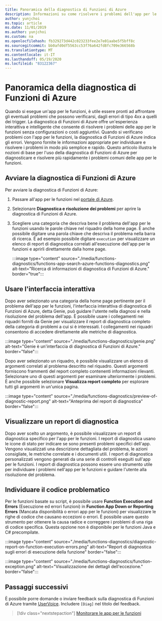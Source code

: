 ```yaml
---
title: Panoramica della diagnostica di Funzioni di Azure
description: Informazioni su come risolvere i problemi dell'app per le funzioni con la diagnostica di Funzioni di Azure.
author: yunjchoi
ms.topic: article
ms.date: 11/01/2019
ms.author: yunjchoi
ms.custom: na
ms.openlocfilehash: fb329273d442c023233fee2e7e01aabe5f5bff8c
ms.sourcegitcommit: bb0afd0df5563cc53f76a642fd8fc709e366568b
ms.translationtype: MT
ms.contentlocale: it-IT
ms.lasthandoff: 05/19/2020
ms.locfileid: "83122367"
---
```

# <a name="azure-functions-diagnostics-overview"></a>Panoramica della diagnostica di Funzioni di Azure

Quando si esegue un'app per le funzioni, è utile essere pronti ad affrontare gli eventuali problemi che possono verificarsi, dagli errori di tipo 4xx a quelli dei trigger. La diagnostica di Funzioni di Azure offre un'esperienza interattiva e intelligente che consente di risolvere i problemi delle app per le funzioni senza configurazioni o costi aggiuntivi. Quando si verificano problemi con l'app per le funzioni, la diagnostica di Funzioni di Azure indica gli errori. Vengono fornite le informazioni appropriate per individuare e risolvere i problemi in modo più semplice e rapido. Questo articolo illustra le nozioni di base per l'uso della diagnostica di Funzioni di Azure per diagnosticare e risolvere più rapidamente i problemi comuni delle app per le funzioni.

## <a name="start-azure-functions-diagnostics"></a>Avviare la diagnostica di Funzioni di Azure

Per avviare la diagnostica di Funzioni di Azure:

1. Passare all'app per le funzioni nel [portale di Azure](https://portal.azure.com).
1. Selezionare **Diagnostica e risoluzione dei problemi** per aprire la diagnostica di Funzioni di Azure.
1. Scegliere una categoria che descriva bene il problema dell'app per le funzioni usando le parole chiave nel riquadro della home page. È anche possibile digitare una parola chiave che descriva il problema nella barra di ricerca. È ad esempio possibile digitare `execution` per visualizzare un elenco di report di diagnostica correlati all'esecuzione dell'app per le funzioni e aprirli direttamente dalla home page.

   :::image type="content" source="./media/functions-diagnostics/functions-app-search-azure-functions-diagnostics.png" alt-text="Ricerca di informazioni di diagnostica di Funzioni di Azure." border="true":::

## <a name="use-the-interactive-interface"></a>Usare l'interfaccia interattiva

Dopo aver selezionato una categoria della home page pertinente per il problema dell'app per le funzioni, l'interfaccia interattiva di diagnostica di Funzioni di Azure, detta Genie, può guidare l'utente nella diagnosi e nella risoluzione del problema dell'app. È possibile usare i collegamenti nei riquadri forniti da Genie per visualizzare il report di diagnostica completo della categoria di problemi a cui si è interessati. I collegamenti nei riquadri consentono di accedere direttamente alle metriche di diagnostica.

:::image type="content" source="./media/functions-diagnostics/genie.png" alt-text="Genie è un'interfaccia di diagnostica di Funzioni di Azure." border="false":::

Dopo aver selezionato un riquadro, è possibile visualizzare un elenco di argomenti correlati al problema descritto nel riquadro. Questi argomenti forniscono frammenti del report completo contenenti informazioni rilevanti. Selezionare uno di questi argomenti per esaminare ulteriormente i problemi. È anche possibile selezionare **Visualizza report completo** per esplorare tutti gli argomenti in un'unica pagina.

:::image type="content" source="./media/functions-diagnostics/preview-of-diagnostic-report.png" alt-text="Anteprima del report di diagnostica" border="false":::

## <a name="view-a-diagnostic-report"></a>Visualizzare un report di diagnostica

Dopo aver scelto un argomento, è possibile visualizzare un report di diagnostica specifico per l'app per le funzioni. I report di diagnostica usano le icone di stato per indicare se sono presenti problemi specifici dell'app. Vengono visualizzati una descrizione dettagliata del problema, le azioni consigliate, le metriche correlate e i documenti utili. I report di diagnostica personalizzati vengono generati da una serie di controlli eseguiti sull'app per le funzioni. I report di diagnostica possono essere uno strumento utile per individuare i problemi nell'app per le funzioni e guidare l'utente alla risoluzione del problema.

## <a name="find-the-problem-code"></a>Individuare il codice problematico

Per le funzioni basate su script, è possibile usare **Function Execution and Errors** (Esecuzione ed errori funzioni) in **Function App Down or Reporting Errors** (Mancata disponibilità o errori app per le funzioni) per visualizzare le righe di codice che causano eccezioni o errori. È possibile usare questo strumento per ottenere la causa radice e correggere i problemi di una riga di codice specifica. Questa opzione non è disponibile per le funzioni Java e C# precompilate.

:::image type="content" source="./media/functions-diagnostics/diagnostic-report-on-function-execution-errors.png" alt-text="Report di diagnostica sugli errori di esecuzione della funzione" border="false":::

:::image type="content" source="./media/functions-diagnostics/function-exception.png" alt-text="Visualizzazione dei dettagli dell'eccezione." border="false":::

## <a name="next-steps"></a>Passaggi successivi

È possibile porre domande o inviare feedback sulla diagnostica di Funzioni di Azure tramite [UserVoice](https://feedback.azure.com/forums/355860-azure-functions). Includere `[Diag]` nel titolo del feedback.

> [!div class="nextstepaction"]
> [Monitorare le app per le funzioni](functions-monitoring.md)
